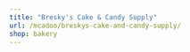 ```yaml
---
title: "Bresky's Cake & Candy Supply"
url: /mcadoo/breskys-cake-and-candy-supply/
shop: bakery
---
```

